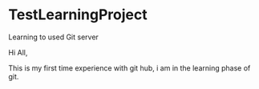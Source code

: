 # TestLearningProject
Learning to used Git server

Hi All,
 
This is my first time experience with git hub, i am in the learning phase of git.
